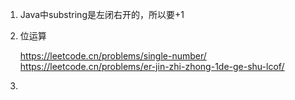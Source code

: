 1. Java中substring是左闭右开的，所以要+1
2. 位运算

   https://leetcode.cn/problems/single-number/
   https://leetcode.cn/problems/er-jin-zhi-zhong-1de-ge-shu-lcof/
3. 
